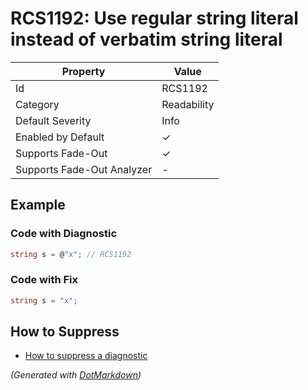 # RCS1192: Use regular string literal instead of verbatim string literal

| Property                    | Value       |
| --------------------------- | ----------- |
| Id                          | RCS1192     |
| Category                    | Readability |
| Default Severity            | Info        |
| Enabled by Default          | &#x2713;    |
| Supports Fade\-Out          | &#x2713;    |
| Supports Fade\-Out Analyzer | \-          |

## Example

### Code with Diagnostic

```csharp
string s = @"x"; // RCS1192
```

### Code with Fix

```csharp
string s = "x";
```

## How to Suppress

* [How to suppress a diagnostic](../HowToConfigureAnalyzers#how-to-suppress-a-diagnostic)

*\(Generated with [DotMarkdown](http://github.com/JosefPihrt/DotMarkdown)\)*